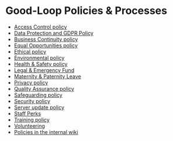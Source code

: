 
# Good-Loop Policies & Processes

 - [Access Control policy](access-control-policy.html)
 - [Data Protection and GDPR Policy](data-gdpr-policy.html)
 - [Business Continuity policy](business-continuity.html)
 - [Equal Opportunities policy](equal-opportunities.html)
 - [Ethical policy](ethical-policy.html)
 - [Environmental policy](environmental-policy.html)
 - [Health & Safety policy](health-and-safety.html)
 - [Legal & Emergency Fund](legal-emergency-fund)
 - [Maternity & Paternity Leave](Maternity_Paternity_Leave.html)
 - [Privacy policy](privacy-policy.html) 
 - [Quality Assurance policy](quality-assurance) 
 - [Safeguarding policy](safeguarding-policy.html)
 - [Security policy](security.html)
 - [Server update policy](server-update-policy.html) 
 - [Staff Perks](staff-perks.html) 
 - [Training policy](training.html)
 - [Volunteering](Volunteering.html)
 - [Policies in the internal wiki](https://wiki.good-loop.com/index.php?title=Special%3ASearch&search=policy)

 <!-- 
 - [Tech Processes](tech-process)
 Software release policy -- needs a rewrite for external audiences -->
